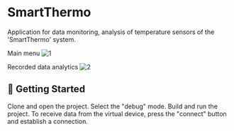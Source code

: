 # SmartThermo

Application for data monitoring, analysis of temperature sensors of the 'SmartThermo' system.

Main menu
![1](https://user-images.githubusercontent.com/55885862/114876767-b5662380-9e0f-11eb-98e6-dcb9a7e530e7.png)

Recorded data analytics
![2](https://user-images.githubusercontent.com/55885862/114876778-b8611400-9e0f-11eb-8806-5c04d10c60b6.png)

## 🚀 Getting Started

Clone and open the project. Select the "debug" mode. Build and run the project.
To receive data from the virtual device, press the "connect" button and establish a connection.
